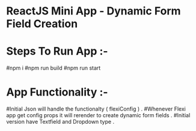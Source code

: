 # ReactJS Mini App - Dynamic Form Field Creation
# Steps To Run App :-

#npm i
#npm run build
#npm run start

# App Functionality :-
#Initial Json will handle the functionalty ( flexiConfig ) .
#Whenever Flexi app get config props it will rerender to create dynamic form fields .
#Initial version have Textfield and Dropdown type . 

